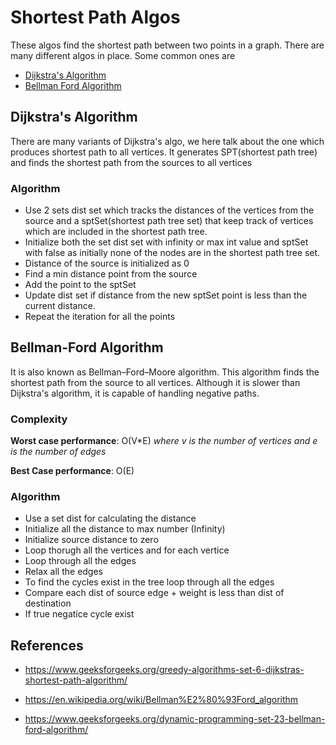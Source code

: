 # Shortest Path Algos
These algos find the shortest path between two points in a graph. There are many different algos in place. Some common ones are

- [Dijkstra's Algorithm](#dijkstras-algorithm)
- [Bellman Ford Algorithm](#bellman-ford-algorithm)

## Dijkstra's Algorithm
There are many variants of Dijkstra's algo, we here talk about the one which produces shortest path to all vertices. It generates SPT(shortest path tree) and finds the shortest path from the sources to all vertices

### Algorithm
 - Use 2 sets dist set which tracks the distances of the vertices from the source and a sptSet(shortest path tree set) that keep track of vertices which are included in the shortest path tree.
 - Initialize both the set dist set with infinity or max int value and sptSet with false as initially none of the nodes are in the shortest path tree set.
 - Distance of the source is initialized as 0
 - Find a min distance point from the source
 - Add the point to the sptSet
 - Update dist set if distance from the new sptSet point is less than the current distance.
 - Repeat the iteration for all the points

## Bellman-Ford Algorithm
It is also known as Bellman–Ford–Moore algorithm. This algorithm finds the shortest path from the source to all vertices. Although it is slower than Dijkstra's algorithm, it is capable of handling negative paths.

### Complexity
**Worst case performance**:  O(V*E)        *where v is the number of vertices and e is the number of edges*

**Best Case performance**: O(E)

### Algorithm
 - Use a set dist for calculating the distance
 - Initialize all the distance to max number (Infinity)
 - Initialize source distance to zero
 - Loop thorugh all the vertices and for each vertice
 - Loop through all the edges
 - Relax all the edges
 - To find the cycles exist in the tree loop through all the edges
 - Compare each dist of source edge + weight is less than dist of destination
 - If true negatice cycle exist

## References
- https://www.geeksforgeeks.org/greedy-algorithms-set-6-dijkstras-shortest-path-algorithm/

- https://en.wikipedia.org/wiki/Bellman%E2%80%93Ford_algorithm
- https://www.geeksforgeeks.org/dynamic-programming-set-23-bellman-ford-algorithm/


